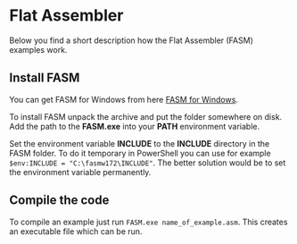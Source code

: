 # Flat Assembler
Below you find a short description how the Flat Assembler (FASM) examples work.

## Install FASM
You can get FASM for Windows from here [FASM for Windows](https://flatassembler.net/fasmw172.zip).

To install FASM unpack the archive and put the folder somewhere on disk.
Add the path to the **FASM.exe** into your **PATH** environment variable.

Set the environment variable **INCLUDE** to the **INCLUDE** directory in the FASM folder. To do it temporary in PowerShell you can use for example `$env:INCLUDE = "C:\fasmw172\INCLUDE"`. The better solution would be to set the environment variable permanently.

## Compile the code
To compile an example just run `FASM.exe name_of_example.asm`. This creates an executable file which can be run.

